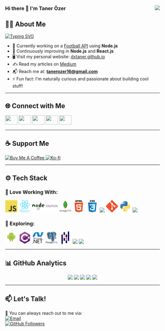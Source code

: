 ### Hi there 👋 I'm Taner Özer <img align="right" src="https://komarev.com/ghpvc/?username=dxtaner&color=164896">

## 👨‍💻 About Me

[![Typing SVG](https://readme-typing-svg.herokuapp.com?font=Raleway&weight=600&size=22&pause=1200&color=F72722&center=false&vCenter=true&width=440&lines=A+zealous+developer+from+Bursa%2C+Turkey;Love+building+with+Node.js+and+React.js)](https://git.io/typing-svg)

- 🔭 Currently working on a [Football API](https://github.com/dxtaner/footballapp) using **Node.js**
- 🌱 Continuously improving in **Node.js** and **React.js**
- 🖥️ Visit my personal website: [dxtaner.github.io](https://dxtaner.github.io/)
- ✍️ Read my articles on [Medium](https://medium.com/@dxtaner)
- 📬 Reach me at: **tanerozer16@gmail.com**
- ⚡ Fun fact: I'm naturally curious and passionate about building cool stuff!

---

## 🌐 Connect with Me

<p align="left">
  <a href="https://twitter.com/16tanerozer75" target="_blank"><img src="https://raw.githubusercontent.com/rahuldkjain/github-profile-readme-generator/master/src/images/icons/Social/twitter.svg" height="30" width="40" /></a>
  <a href="https://linkedin.com/in/tanerozer16" target="_blank"><img src="https://raw.githubusercontent.com/rahuldkjain/github-profile-readme-generator/master/src/images/icons/Social/linked-in-alt.svg" height="30" width="40" /></a>
  <a href="https://medium.com/@dxtaner" target="_blank"><img src="https://raw.githubusercontent.com/rahuldkjain/github-profile-readme-generator/master/src/images/icons/Social/medium.svg" height="30" width="40" /></a>
  <a href="https://www.hackerrank.com/tanerozer" target="_blank"><img src="https://raw.githubusercontent.com/rahuldkjain/github-profile-readme-generator/master/src/images/icons/Social/hackerrank.svg" height="30" width="40" /></a>
  <a href="https://www.leetcode.com/tanerozer16" target="_blank"><img src="https://raw.githubusercontent.com/rahuldkjain/github-profile-readme-generator/master/src/images/icons/Social/leet-code.svg" height="30" width="40" /></a>
</p>

---

## ☕ Support Me

<p>
  <a href="https://www.buymeacoffee.com/tanerozer16">
    <img src="https://cdn.buymeacoffee.com/buttons/v2/default-yellow.png" height="45" width="170" alt="Buy Me A Coffee" />
  </a>
  <a href="https://ko-fi.com/tanerozer16">
    <img src="https://cdn.ko-fi.com/cdn/kofi3.png?v=3" height="45" width="170" alt="Ko-fi" />
  </a>
</p>

---

## ⚙️ Tech Stack

### 🚀 Love Working With:
<p>
  <img src="https://raw.githubusercontent.com/devicons/devicon/master/icons/javascript/javascript-original.svg" width="40" />
  <img src="https://raw.githubusercontent.com/devicons/devicon/master/icons/react/react-original-wordmark.svg" width="40" />
  <img src="https://raw.githubusercontent.com/devicons/devicon/master/icons/nodejs/nodejs-original-wordmark.svg" width="40" />
  <img src="https://raw.githubusercontent.com/devicons/devicon/master/icons/express/express-original-wordmark.svg" width="40" />
  <img src="https://raw.githubusercontent.com/devicons/devicon/master/icons/mongodb/mongodb-original-wordmark.svg" width="40" />
  <img src="https://raw.githubusercontent.com/devicons/devicon/master/icons/html5/html5-original-wordmark.svg" width="40" />
  <img src="https://raw.githubusercontent.com/devicons/devicon/master/icons/css3/css3-original-wordmark.svg" width="40" />
  <img src="https://www.vectorlogo.zone/logos/getpostman/getpostman-icon.svg" width="40" />
  <img src="https://raw.githubusercontent.com/devicons/devicon/master/icons/git/git-original.svg" width="40" />
  <img src="https://raw.githubusercontent.com/devicons/devicon/master/icons/python/python-original.svg" width="40" />
  <img src="https://www.vectorlogo.zone/logos/opencv/opencv-icon.svg" width="40" />
</p>

### 🌱 Exploring:
<p>
  <img src="https://raw.githubusercontent.com/devicons/devicon/master/icons/android/android-original-wordmark.svg" width="40" />
  <img src="https://raw.githubusercontent.com/devicons/devicon/master/icons/csharp/csharp-original.svg" width="40" />
  <img src="https://raw.githubusercontent.com/devicons/devicon/master/icons/dot-net/dot-net-original-wordmark.svg" width="40" />
  <img src="https://raw.githubusercontent.com/devicons/devicon/master/icons/postgresql/postgresql-original-wordmark.svg" width="40" />
  <img src="https://raw.githubusercontent.com/devicons/devicon/master/icons/pandas/pandas-original.svg" width="40" />
  <img src="https://www.vectorlogo.zone/logos/sqlite/sqlite-icon.svg" width="40" />
  <img src="https://raw.githubusercontent.com/detain/svg-logos/master/svg/selenium-logo.svg" width="40" />
</p>

---

## 📊 GitHub Analytics

<p align="center">
  <img src="https://github-readme-stats.vercel.app/api?username=dxtaner&show_icons=true&theme=radical" width="420" />
  <img src="https://github-readme-stats.vercel.app/api/top-langs/?username=dxtaner&layout=compact&theme=radical" width="320" />
  <img src="http://github-profile-summary-cards.vercel.app/api/cards/most-commit-language?username=dxtaner&theme=2077" height="170em" />
  <img src="http://github-profile-summary-cards.vercel.app/api/cards/repos-per-language?username=dxtaner&theme=2077" height="170em" />
  <img src="http://github-profile-summary-cards.vercel.app/api/cards/stats?username=dxtaner&theme=2077" height="170em" />
</p>

---

## 📫 Let's Talk!

💬 You can always reach out to me via:  
[![Email](https://img.shields.io/badge/Gmail-D14836?style=for-the-badge&logo=gmail&logoColor=white)](mailto:tanerozer16@gmail.com)  
[![GitHub Followers](https://img.shields.io/github/followers/dxtaner?label=Follow&style=social)](https://github.com/dxtaner)
